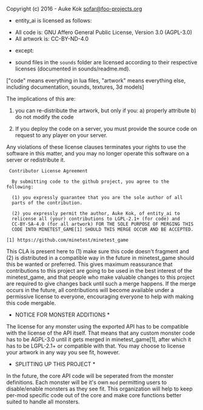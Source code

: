 
Copyright (c) 2016 - Auke Kok <sofar@foo-projects.org>

* entity_ai is licensed as follows:
- All code is: GNU Affero General Public License, Version 3.0 (AGPL-3.0)
- All artwork is: CC-BY-ND-4.0

* except:
- sound files in the `sounds` folder are licensed according to their
  respective licenses (documented in sounds/readme.md).

["code" means everything in lua files, "artwork" means everything else,
including documentation, sounds, textures, 3d models]

The implications of this are:

1) you can re-distribute the artwork, but only if you:
  a) properly attribute
  b) do not modify the code

2) If you deploy the code on a server, you must provide the source code
   on request to any player on your server.

Any violations of these license clauses terminates your rights to use
the software in this matter, and you may no longer operate this software
on a server or redistribute it.


```
 Contributor License Agreement

  By submitting code to the github project, you agree to the following:

  (1) you expressly guarantee that you are the sole author of all
  parts of the contribution.

  (2) you expressly permit the author, Auke Kok, of entity_ai to
  relicense all (your) contributions to LGPL-2.1+ (for code) and
  CC-BY-SA-4.0 (for all artwork) FOR THE SOLE PURPOSE OF MERGING THIS
  CODE INTO MINETEST_GAME[1] SHOULD THIS MERGE OCCUR AND BE ACCEPTED.

[1] https://github.com/minetest/minetest_game
```

This CLA is present here to (1) make sure this code doesn't
fragment and (2) is distributed in a compatible way in the future in
minetest_game should this be wanted or preferred. This gives maximum
reassurance that contributions to this project are going to be used
in the best interest of the minetest_game, and that people who make
valuable changes to this project are required to give changes back
until such a merge happens. If the merge occurs in the future, all
contributions will become available under a permissive license to
everyone, encouraging everyone to help with making this code mergable.


* NOTICE FOR MONSTER ADDITIONS *

The license for any monster using the exported API has to be compatible
with the license of the API itself. That means that any custom monster
code has to be AGPL-3.0 until it gets merged in minetest_game[1],
after which it has to be LGPL-2.1+ or compatible with that. You may
choose to license your artwork in any way you see fit, however.


* SPLITTING UP THIS PROJECT *

In the future, the core API code will be seperated from the monster
definitions. Each monster will be it's own `mod` permitting users to
disable/enable monsters as they see fit. This organization will help to
keep per-mod specific code out of the core and make core functions
better suited to handle all monsters.
